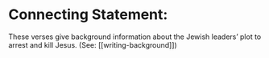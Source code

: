 # Connecting Statement:

These verses give background information about the Jewish leaders’ plot to arrest and kill Jesus. (See: [[writing-background]])